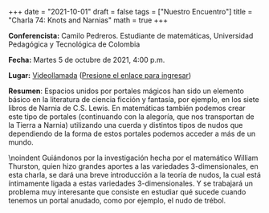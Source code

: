 +++
date      = "2021-10-01"
draft     = false
tags      = ["Nuestro Encuentro"]
title     = "Charla 74: Knots and Narnias"
math      = true
+++

**Conferencista:**  Camilo Pedreros. Estudiante de matemáticas, Universidad Pedagógica y Tecnológica de Colombia

**Fecha:** Martes 5 de octubre de 2021, 4:00 p.m.

**Lugar:** [Videollamada](https://meet.google.com/izy-pzig-pbf)  ([Presione el enlace para ingresar](https://meet.google.com/izy-pzig-pbf))

**Resumen**: Espacios unidos por portales mágicos han sido un elemento básico en la literatura de ciencia ficción y fantasía, por ejemplo, en los siete libros de Narnia de C.S. Lewis. En matemáticas también podemos crear este tipo de portales (continuando con la alegoría, que nos transportan de la Tierra a Narnia) utilizando una cuerda y distintos tipos de nudos que dependiendo de la forma de estos portales podemos acceder a más de un mundo.

\noindent Guiándonos por la investigación hecha por el matemático William Thurston, quien hizo grandes aportes a las variedades 3-dimensionales, en esta charla, se dará una breve introducción a la teoría de nudos, la cual está íntimamente ligada a estas variedades 3-dimensionales. Y se trabajará un problema muy interesante que consiste en estudiar qué sucede cuando tenemos un  portal anudado, como por ejemplo, el nudo de trébol.
